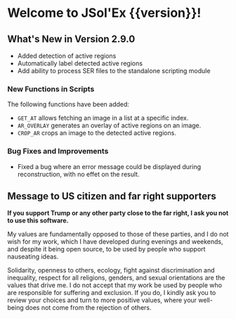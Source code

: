 # Welcome to JSol'Ex {{version}}!

## What's New in Version 2.9.0

- Added detection of active regions
- Automatically label detected active regions
- Add ability to process SER files to the standalone scripting module

### New Functions in Scripts

The following functions have been added:

- `GET_AT` allows fetching an image in a list at a specific index.
- `AR_OVERLAY` generates an overlay of active regions on an image.
- `CROP_AR` crops an image to the detected active regions.

### Bug Fixes and Improvements

- Fixed a bug where an error message could be displayed during reconstruction, with no effet on the result.

## Message to US citizen and far right supporters

**If you support Trump or any other party close to the far right, I ask you not to use this software.**

My values are fundamentally opposed to those of these parties, and I do not wish for my work, which I have developed during evenings and weekends, and despite it being open source, to be used by people who support nauseating ideas.

Solidarity, openness to others, ecology, fight against discrimination and inequality, respect for all religions, genders, and sexual orientations are the values that drive me.
I do not accept that my work be used by people who are responsible for suffering and exclusion.
If you do, I kindly ask you to review your choices and turn to more positive values, where your well-being does not come from the rejection of others.
